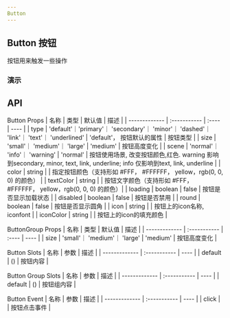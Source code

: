 ```yaml
---
Button
---
```


<script setup>
import { ref } from 'vue'
</script>

## Button 按钮

按钮用来触发一些操作

### 演示

<preview path="./demos/button/button-demo1.vue" title="基础" description="按钮的 type 分为 default, primary, secondary, minor, dashed, link, text, underlined。"></preview>

<preview path="./demos/button/button-demo2.vue" title="尺寸" description="按钮的 size 分为 small, medium(default), large。"></preview>

<preview path="./demos/button/button-demo3.vue" title="按钮组" description="水平按钮组"></preview>

<preview path="./demos/button/button-demo4.vue" title="场景" description="按钮的scene分为 default, info, warning"></preview>

<preview path="./demos/button/button-demo5.vue" title="加载" description="Loading"></preview>

<preview path="./demos/button/button-demo6.vue" title="自定义颜色, 块级按钮, 圆形按钮" description="Color, TextColor, block, round"></preview>

## API

Button Props
| 名称 | 类型 | 默认值 | 描述 |
| ------------- | :----------- | :---- | ---- |
| type | 'default'｜'primary'｜ 'secondary'｜ 'minor'｜ 'dashed'｜ 'link'｜ 'text'｜ 'underlined' | 'default'， 按钮默认的属性 | 按钮类型 |
| size | 'small'｜ 'medium'｜ 'large' | 'medium' | 按钮高度变化 |
| scene | 'normal'｜ 'info'｜ 'warning' | 'normal' | 按钮使用场景, 改变按钮颜色,红色. warning 影响到secondary, minor, text, link, underline; info 仅影响到text, link, underline |
| color | string | | 指定按钮颜色（支持形如 #FFF， #FFFFFF， yellow，rgb(0, 0, 0) 的颜色） |
| textColor | string | | 按钮文字颜色（支持形如 #FFF， #FFFFFF， yellow，rgb(0, 0, 0) 的颜色）|
| loading | boolean | false | 按钮是否显示加载状态 |
| disabled | boolean | false | 按钮是否禁用 |
| round | boolean | false | 按钮是否显示圆角 |
| icon | string | | 按钮上的icon名称, iconfont |
| iconColor | string | | 按钮上的icon的填充颜色 |

ButtonGroup Props
| 名称 | 类型 | 默认值 | 描述 |
| ------------- | :----------- | :---- | ---- |
| size | 'small'｜ 'medium'｜ 'large' | 'medium' | 按钮高度变化 |

Button Slots
| 名称 | 参数 | 描述 |
| ------------- | :----------- | ---- |
| default | () | 按钮内容 |

Button Group Slots
| 名称 | 参数 | 描述 |
| ------------- | :----------- | ---- |
| default | () | 按钮组内容 |

Button Event
| 名称 | 参数 | 描述 |
| ------------- | :----------- | ---- |
| click | | 按钮点击事件 |
